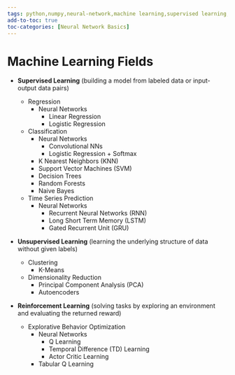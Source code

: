 ```yaml
---
tags: python,numpy,neural-network,machine learning,supervised learning,unsupervised learning,reinforcement learning,regression,classification,clustering,dimensionality reduction
add-to-toc: true
toc-categories: [Neural Network Basics]
---
```

# Machine Learning Fields

- **Supervised Learning** (building a model from labeled data or input-output data pairs)
  - Regression
    - Neural Networks
      - Linear Regression
      - Logistic Regression
  - Classification
    - Neural Networks
      - Convolutional NNs
      - Logistic Regression + Softmax
    - K Nearest Neighbors (KNN)
    - Support Vector Machines (SVM)
    - Decision Trees
    - Random Forests
    - Naive Bayes
  - Time Series Prediction
    - Neural Networks
      - Recurrent Neural Networks (RNN)
      - Long Short Term Memory (LSTM)
      - Gated Recurrent Unit (GRU)

- **Unsupervised Learning** (learning the underlying structure of data without given labels)
  - Clustering
    - K-Means
  - Dimensionality Reduction
    - Principal Component Analysis (PCA)
    - Autoencoders

- **Reinforcement Learning** (solving tasks by exploring an environment and evaluating the returned reward)
  - Explorative Behavior Optimization
    - Neural Networks
      - Q Learning
      - Temporal Difference (TD) Learning
      - Actor Critic Learning
    - Tabular Q Learning
